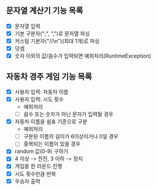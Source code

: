 ## 문자열 계산기 기능 목록
-[X] 문자열 입력
-[X] 기본 구분자(";", ",")로 문자열 파싱
-[X] 커스텀 기본자("//\n")(최대 1개)로 파싱
-[X] 덧셈
-[X] 숫자 이외의 값/음수가 입력되면 예외처리(RuntimeException)

## 자동차 경주 게임 기능 목록
-[X] 사용자 입력: 자동차 이름  
-[X] 사용자 입력: 시도 횟수
    * 예외처리
    -[ ] 음수 또는 숫자가 아닌 문자가 입력될 경우
-[X] 자동차 이름을 쉼표 기준으로 구분
    * 예외처리
    -[ ] 구분된 이름의 길이가 6이상이거나 0일 경우
    -[ ] 중복되는 이름이 있을 경우
-[X] random 값(0-9) 구하기
-[X] 4 이상 -> 전진, 3 이하 -> 정지
-[X] 게임을 한 라운드 진행
-[X] 시도 횟수만큼 반복
-[X] 우승자 출력